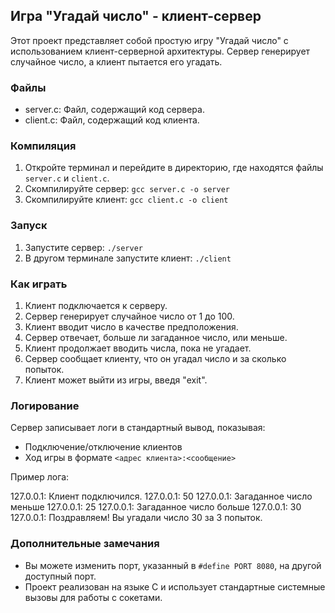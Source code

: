 ## Игра "Угадай число" - клиент-сервер

Этот проект представляет собой простую игру "Угадай число" с использованием клиент-серверной архитектуры. Сервер генерирует случайное число, а клиент пытается его угадать.

### Файлы

* server.c: Файл, содержащий код сервера.
* client.c: Файл, содержащий код клиента.

### Компиляция

1. Откройте терминал и перейдите в директорию, где находятся файлы `server.c` и `client.c`.
2. Скомпилируйте сервер: `gcc server.c -o server`
3. Скомпилируйте клиент: `gcc client.c -o client`

### Запуск

1. Запустите сервер: `./server`
2. В другом терминале запустите клиент: `./client`

### Как играть

1. Клиент подключается к серверу.
2. Сервер генерирует случайное число от 1 до 100.
3. Клиент вводит число в качестве предположения.
4. Сервер отвечает, больше ли загаданное число, или меньше.
5. Клиент продолжает вводить числа, пока не угадает.
6. Сервер сообщает клиенту, что он угадал число и за сколько попыток.
7. Клиент может выйти из игры, введя "exit".

### Логирование

Сервер записывает логи в стандартный вывод, показывая:

* Подключение/отключение клиентов
* Ход игры в формате `<адрес клиента>:<сообщение>`

Пример лога:

127.0.0.1: Клиент подключился.
127.0.0.1: 50
127.0.0.1: Загаданное число меньше
127.0.0.1: 25
127.0.0.1: Загаданное число больше 
127.0.0.1: 30
127.0.0.1: Поздравляем! Вы угадали число 30 за 3 попыток.


### Дополнительные замечания
 
* Вы можете изменить порт, указанный в `#define PORT 8080`, на другой доступный порт.
* Проект реализован на языке C и использует стандартные системные вызовы для работы с сокетами.
